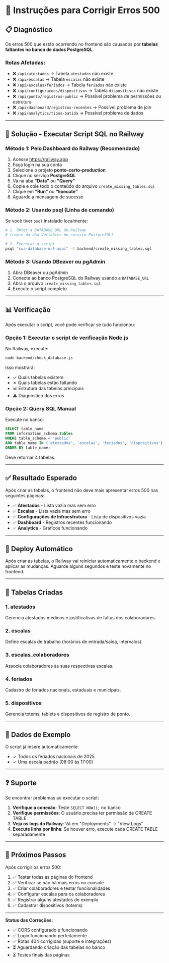 # 🔧 Instruções para Corrigir Erros 500

## 📋 Diagnóstico

Os erros 500 que estão ocorrendo no frontend são causados por **tabelas faltantes no banco de dados PostgreSQL**.

### Rotas Afetadas:
- ❌ `/api/atestados` → Tabela `atestados` não existe
- ❌ `/api/escalas` → Tabela `escalas` não existe
- ❌ `/api/escalas/feriados` → Tabela `feriados` não existe
- ❌ `/api/configuracoes/dispositivos` → Tabela `dispositivos` não existe
- ❌ `/api/ponto/registros-public` → Possível problema de permissões ou estrutura
- ❌ `/api/dashboard/registros-recentes` → Possível problema de join
- ❌ `/api/analytics/tipos-batida` → Possível problema de dados

---

## 🚀 Solução - Executar Script SQL no Railway

### **Método 1: Pelo Dashboard do Railway (Recomendado)**

1. Acesse https://railway.app
2. Faça login na sua conta
3. Selecione o projeto **ponto-certo-production**
4. Clique no serviço **PostgreSQL**
5. Vá na aba **"Data"** ou **"Query"**
6. Copie e cole todo o conteúdo do arquivo `create_missing_tables.sql`
7. Clique em **"Run"** ou **"Execute"**
8. Aguarde a mensagem de sucesso

### **Método 2: Usando psql (Linha de comando)**

Se você tiver `psql` instalado localmente:

```bash
# 1. Obter a DATABASE_URL do Railway
# (copie da aba Variables do serviço PostgreSQL)

# 2. Executar o script
psql "sua-database-url-aqui" -f backend/create_missing_tables.sql
```

### **Método 3: Usando DBeaver ou pgAdmin**

1. Abra DBeaver ou pgAdmin
2. Conecte ao banco PostgreSQL do Railway usando a `DATABASE_URL`
3. Abra o arquivo `create_missing_tables.sql`
4. Execute o script completo

---

## 📊 Verificação

Após executar o script, você pode verificar se tudo funcionou:

### **Opção 1: Executar o script de verificação Node.js**

No Railway, execute:

```bash
node backend/check_database.js
```

Isso mostrará:
- ✓ Quais tabelas existem
- ✗ Quais tabelas estão faltando
- 📊 Estrutura das tabelas principais
- ⚠️ Diagnóstico dos erros

### **Opção 2: Query SQL Manual**

Execute no banco:

```sql
SELECT table_name 
FROM information_schema.tables 
WHERE table_schema = 'public' 
AND table_name IN ('atestados', 'escalas', 'feriados', 'dispositivos')
ORDER BY table_name;
```

Deve retornar 4 tabelas.

---

## ✅ Resultado Esperado

Após criar as tabelas, o frontend não deve mais apresentar erros 500 nas seguintes páginas:

- ✅ **Atestados** - Lista vazia mas sem erro
- ✅ **Escalas** - Lista vazia mas sem erro
- ✅ **Configurações de Infraestrutura** - Lista de dispositivos vazia
- ✅ **Dashboard** - Registros recentes funcionando
- ✅ **Analytics** - Gráficos funcionando

---

## 🔄 Deploy Automático

Após criar as tabelas, o Railway vai reiniciar automaticamente o backend e aplicar as mudanças. Aguarde alguns segundos e teste novamente no frontend.

---

## 📝 Tabelas Criadas

### 1. **atestados**
Gerencia atestados médicos e justificativas de faltas dos colaboradores.

### 2. **escalas**
Define escalas de trabalho (horários de entrada/saída, intervalos).

### 3. **escalas_colaboradores**
Associa colaboradores às suas respectivas escalas.

### 4. **feriados**
Cadastro de feriados nacionais, estaduais e municipais.

### 5. **dispositivos**
Gerencia totems, tablets e dispositivos de registro de ponto.

---

## 🎯 Dados de Exemplo

O script já insere automaticamente:
- ✓ Todos os feriados nacionais de 2025
- ✓ Uma escala padrão (08:00 às 17:00)

---

## ❓ Suporte

Se encontrar problemas ao executar o script:

1. **Verifique a conexão**: Teste `SELECT NOW();` no banco
2. **Verifique permissões**: O usuário precisa ter permissão de CREATE TABLE
3. **Veja os logs do Railway**: Vá em "Deployments" → "View Logs"
4. **Execute linha por linha**: Se houver erro, execute cada CREATE TABLE separadamente

---

## 🔗 Próximos Passos

Após corrigir os erros 500:

1. ✅ Testar todas as páginas do frontend
2. ✅ Verificar se não há mais erros no console
3. ✅ Criar colaboradores e testar funcionalidades
4. ✅ Configurar escalas para os colaboradores
5. ✅ Registrar alguns atestados de exemplo
6. ✅ Cadastrar dispositivos (totems)

---

**Status das Correções:**
- ✅ CORS configurado e funcionando
- ✅ Login funcionando perfeitamente
- ✅ Rotas 404 corrigidas (suporte e integrações)
- ⏳ Aguardando criação das tabelas no banco
- ⏳ Testes finais das páginas

